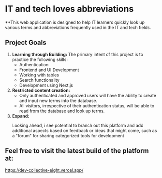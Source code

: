 <h1>IT and tech loves abbreviations</h1>
**This web application is designed to help IT learners quickly look up various terms and abbreviations frequently used in the IT and tech fields.

<h2>Project Goals</h2>
<ol>
  <li>
    <b>Learning through Building: </b> The primary intent of this project is to practice the following skills:
    <ul>
      <li>Authentication</li>
      <li>Frontend and UI Development</li>
      <li>Working with tables</li>
      <li>Search functionality</li>
      <li>Development using Next.js</li>
    </ul>
  </li>
  <li>
    <b>Restricted content creation: </b>
    <ul>
      <li>Only authenticated and approved users will have the ability to create and input new terms into the database.</li>
      <li>All visitors, irrespective of their authentication status, will be able to read from the database and look up terms.</li>
    </ul>
  </li>
  <li>
    <b>Expand: </b>
    <p>Looking ahead, i see potential to branch out this platform and add additional aspects based on feedback or ideas that might come, such as a "forum" for sharing categorized tools for development</p>
  </li>
</ol>

<h2>Feel free to visit the latest build of the platform at:</h2>
<a href="https://dev-collective-eight.vercel.app/">https://dev-collective-eight.vercel.app/</a>
